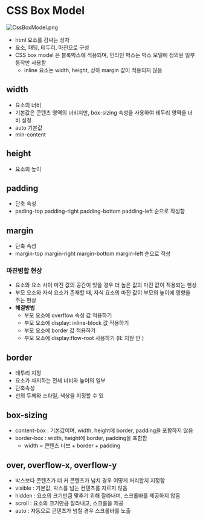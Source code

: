 # CSS Box Model

![CssBoxModel.png](https://prod-files-secure.s3.us-west-2.amazonaws.com/e8f11927-b70c-4524-9227-a3efac08e7aa/29f76665-df92-49e0-be70-6459e48eb56e/CssBoxModel.png)

- html 요소를 감싸는 상자
- 요소, 패딩, 테두리, 마진으로 구성
- CSS box model 은 블록박스에 적용되며, 인라인 박스는 박스 모델에 정의된 일부 동작만 사용함
    - inline 요소는 width, height, 상하 margin 값이 적용되지 않음

## width

- 요소의 너비
- 기본값은 콘텐츠 영역의 너비지만, box-sizing 속성을 사용하여 테두리 영역을 너비 설정
- auto 기본값
- min-content

## height

- 요소의 높이

## padding

- 단축 속성
- pading-top padding-right padding-bottom padding-left 순으로 작성함

## margin

- 단축 속성
- margin-top margin-right margin-bottom margin-left 순으로 작성

### 마진병합 현상

- 요소와 요소 사이 마진 값의 공간이 있을 경우 더 높은 값의 마진 값이 적용되는 현상
- 부모 요소와 자식 요소가 존재할 때, 자식 요소의 마진 값이 부모의 높이에 영향을 주는 현상
- **해결방법**
    - 부모 요소에 overflow 속성 값 적용하기
    - 부모 요소에 display: inline-block 값 적용하기
    - 부모 요소에 border 값 적용하기
    - 부모 요소에 display:flow-root 사용하기 (IE 지원 안 )

## border

- 테투리 지정
- 요소가 차지하는 전체 너비와 높이의 일부
- 단축속성
- 선의 두께와 스타일, 색상을 지정할 수 있

## box-sizing

- content-box : 기본값이며, width, height에 border, padding을 포함하지 않음
- border-box : width, height에 border, padding을 포함함
    - width =  콘텐츠 너브 + border + padding

## over, overflow-x, overflow-y

- 박스보다 콘텐츠가 더 커 콘텐츠가 넘치 경우 어떻게 처리할지 지정함
- visible : 기본값, 박스를 넘는 컨텐츠를 자르지 않음
- hidden : 요소의 크기만큼 맞추기 위해 잘라내며, 스크롤바를 제공하지 않음
- scroll : 요소의 크기만큼 잘라내고, 스크롤을 제공
- auto : 자동으로 콘텐츠가 넘칠 경우 스크롤바를 노출
